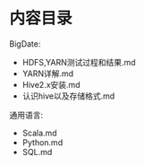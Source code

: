 # 内容目录
BigDate:
- HDFS,YARN测试过程和结果.md
- YARN详解.md
- Hive2.x安装.md
- 认识hive以及存储格式.md

通用语言:
- Scala.md
- Python.md
- SQL.md
